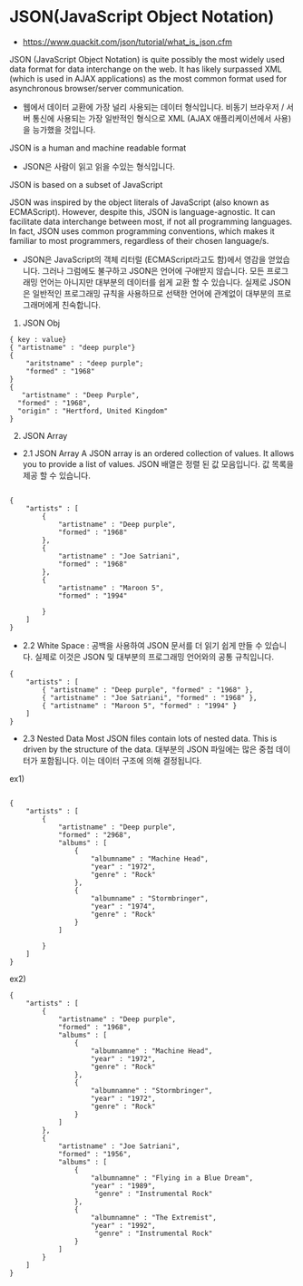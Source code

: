 # JSON(JavaScript Object Notation)
- https://www.quackit.com/json/tutorial/what_is_json.cfm

JSON (JavaScript Object Notation) is quite possibly the most widely used data format for data interchange on the web. It has likely surpassed XML (which is used in AJAX applications) as the most common format used for asynchronous browser/server communication.
- 웹에서 데이터 교환에 가장 널리 사용되는 데이터 형식입니다. 비동기 브라우저 / 서버 통신에 사용되는 가장 일반적인 형식으로 XML (AJAX 애플리케이션에서 사용)을 능가했을 것입니다.

JSON is a human and machine readable format
- JSON은 사람이 읽고 읽을 수있는 형식입니다.

JSON is based on a subset of JavaScript

JSON was inspired by the object literals of JavaScript (also known as ECMAScript). However, despite this, JSON is language-agnostic. It can facilitate data interchange between most, if not all programming languages. In fact, JSON uses common programming conventions, which makes it familiar to most programmers, regardless of their chosen language/s.
- JSON은 JavaScript의 객체 리터럴 (ECMAScript라고도 함)에서 영감을 얻었습니다. 그러나 그럼에도 불구하고 JSON은 언어에 구애받지 않습니다. 모든 프로그래밍 언어는 아니지만 대부분의 데이터를 쉽게 교환 할 수 있습니다. 실제로 JSON은 일반적인 프로그래밍 규칙을 사용하므로 선택한 언어에 관계없이 대부분의 프로그래머에게 친숙합니다.


1.   JSON  Obj   
```
{ key : value}
{ "artistname" : "deep purple"}
{
    "aritstname" : "deep purple";
    "formed" : "1968"
}
{
   "artistname" : "Deep Purple", 
  "formed" : "1968",
  "origin" : "Hertford, United Kingdom"
}

```

2.   JSON  Array

-  2.1  JSON  Array
A JSON array is an ordered collection of values. It allows you to provide a list of values.
JSON 배열은 정렬 된 값 모음입니다. 값 목록을 제공 할 수 있습니다.

```

{
    "artists" : [
        {
            "artistname" : "Deep purple",
            "formed" : "1968"
        },
        {
            "artistname" : "Joe Satriani",
            "formed" : "1968"
        },
        {
            "artistname" : "Maroon 5",
            "formed" : "1994"
        
        }
    ]
}

```

-  2.2  White Space
: 공백을 사용하여 JSON 문서를 더 읽기 쉽게 만들 수 있습니다. 실제로 이것은 JSON 및 대부분의 프로그래밍 언어와의 공통 규칙입니다.

```
{
    "artists" : [
        { "artistname" : "Deep purple", "formed" : "1968" },
        { "artistname" : "Joe Satriani", "formed" : "1968" },
        { "artistname" : "Maroon 5", "formed" : "1994" }
    ]
}

```

- 2.3 Nested Data
Most JSON files contain lots of nested data. This is driven by the structure of the data.
대부분의 JSON 파일에는 많은 중첩 데이터가 포함됩니다. 이는 데이터 구조에 의해 결정됩니다.

ex1)

```

{
    "artists" : [
        {
            "artistname" : "Deep purple",
            "formed" : "2968",
            "albums" : [ 
                {
                    "albumname" : "Machine Head",
                    "year" : "1972",
                    "genre" : "Rock"
                }, 
                {
                    "albumname" : "Stormbringer",
                    "year" : "1974",
                    "genre" : "Rock"
                }
            ]
            
        }
    ]
}

```

ex2)

```
{
    "artists" : [
        {
            "artistname" : "Deep purple",
            "formed" : "1968",
            "albums" : [
                { 
                    "albumnamne" : "Machine Head",
                    "year" : "1972",
                    "genre" : "Rock"
                },
                {
                    "albumnamne" : "Stormbringer",
                    "year" : "1972",
                    "genre" : "Rock"
                }
            ]
        },
        {
            "artistname" : "Joe Satriani",
            "formed" : "1956",
            "albums" : [
                { 
                    "albumnamne" : "Flying in a Blue Dream",
                    "year" : "1989",
                     "genre" : "Instrumental Rock"
                },
                {
                    "albumnamne" : "The Extremist",
                    "year" : "1992",
                     "genre" : "Instrumental Rock"
                }
            ]
        }
    ]
}

```



